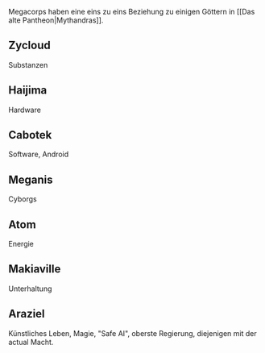 Megacorps haben eine eins zu eins Beziehung zu einigen Göttern in [[Das alte Pantheon|Mythandras]].

## Zycloud
Substanzen

## Haijima
Hardware

## Cabotek
Software, Android

## Meganis
Cyborgs

## Atom
Energie

## Makiaville
Unterhaltung

## Araziel
Künstliches Leben, Magie, "Safe AI", oberste Regierung, diejenigen mit der actual Macht.
